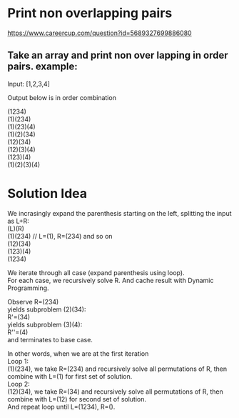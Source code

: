 # Print non overlapping pairs  
https://www.careercup.com/question?id=5689327699886080  
  
## Take an array and print non over lapping in order pairs. example:  
  
  
Input: [1,2,3,4]  
  
Output below is in order combination  
  
(1234)  
(1)(234)  
(1)(23)(4)  
(1)(2)(34)  
(12)(34)  
(12)(3)(4)  
(123)(4)  
(1)(2)(3)(4)  

# Solution Idea  
We incrasingly expand the parenthesis starting on the left, splitting the input as L+R:  
(L)(R)  
(1)(234)  // L=(1), R=(234) and so on  
(12)(34)  
(123)(4)  
(1234)  
  
We iterate through all case (expand parenthesis using loop).  
For each case, we recursively solve R. And cache result with Dynamic Programming.  
  
Observe 
R=(234)  
yields subproblem (2)(34):  
R'=(34)  
yields subproblem (3)(4):  
R''=(4)  
and terminates to base case.  
  
In other words, when we are at the first iteration  
Loop 1:  
(1)(234), we take R=(234) and recursively solve all permutations of R, then combine with L=(1) for first set of solution.  
Loop 2:  
(12)(34), we take R=(34) and recursively solve all permutations of R, then combine with L=(12) for second set of solution.  
And repeat loop until L=(1234), R=().  

